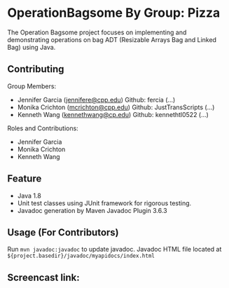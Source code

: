 # OperationBagsome By Group: Pizza
The Operation Bagsome project focuses on implementing and demonstrating operations on bag ADT (Resizable Arrays Bag and Linked Bag) using Java. 

## Contributing
Group Members: 
- Jennifer Garcia (jennifere@cpp.edu) Github: fercia (...)
- Monika Crichton (mcrichton@cpp.edu) Github: JustTransScripts (...)
- Kenneth Wang (kennethwang@cp.edu) Github: kennethtl0522 (...)

Roles and Contributions:
- Jennifer Garcia
- Monika Crichton
- Kenneth Wang 

## Feature
- Java 1.8
- Unit test classes using JUnit framework for rigorous testing.
- Javadoc generation by Maven Javadoc Plugin 3.6.3

## Usage (For Contributors)
Run ```mvn javadoc:javadoc``` to update javadoc.
Javadoc HTML file located at ```${project.basedir}/javadoc/myapidocs/index.html```

## Screencast link: 


